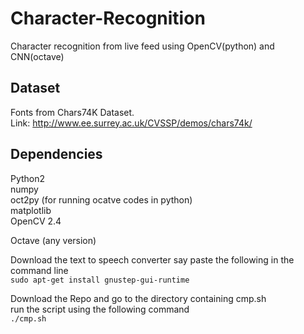 # Character-Recognition
Character recognition from live feed using OpenCV(python) and CNN(octave)

## Dataset
Fonts from Chars74K Dataset.<br />
Link: http://www.ee.surrey.ac.uk/CVSSP/demos/chars74k/

## Dependencies

Python2 <br />
numpy <br />
oct2py (for running ocatve codes in python) <br />
matplotlib <br />
OpenCV 2.4 <br />

Octave (any version) <br />

Download the text to speech converter say
paste the following in the command line <br />
`sudo apt-get install gnustep-gui-runtime` <br />

Download the Repo and go to the directory containing cmp.sh <br />
run the script using the following command <br />
`./cmp.sh` <br />
